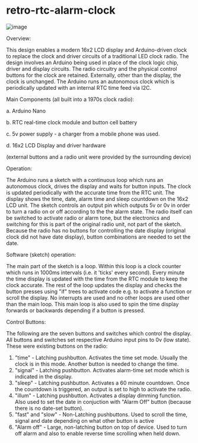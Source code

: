 # retro-rtc-alarm-clock

![image](https://user-images.githubusercontent.com/42916559/114238083-54a89800-9984-11eb-942f-cc3b6eb8380a.png)

Overview:

This design enables a modern 16x2 LCD display and Arduino-driven clock to replace the clock and driver circuits of a traditional LED clock radio.
The design involves an Arduino being used in place of the clock logic chip, driver and display circuits.
The radio circuitry and the physical control buttons for the clock are retained. Externally, other than the display, the clock is unchanged.
The Arduino runs an autonomous clock which is periodically updated with an internal RTC time feed via I2C.

Main Components (all built into a 1970s clock radio):

 a. Arduino Nano
 
 b. RTC real-time clock module and button cell battery
 
 c. 5v power supply - a charger from a mobile phone was used.
 
 d. 16x2 LCD Display and driver hardware

(external buttons and a radio unit were provided by the surrounding device)

Operation:

The Arduino runs a sketch with a continuous loop which runs an autonomous clock, drives the display and waits for button inputs.
The clock is updated periodically with the accurate time from the RTC unit.
The display shows the time, date, alarm time and sleep countdown on the 16x2 LCD unit. 
The sketch controls an output pin which outputs 5v or 0v in order to turn a radio on or off according to the the alarm state.
The radio itself can be switched to activate radio or alarm tone, but the electronics and switching for this is part of the original radio unit, not part of the sketch.
Because the radio has no buttons for controlling the date display (original clock did not have date display), button combinations are needed to set the date.

Software (sketch) operation:

The main part of the sketch is a loop. Within this loop is a clock counter which runs in 1000ms intervals (i.e. it 'ticks' every second). 
Every minute the time display is updated with the time from the RTC module to keep the clock accurate.
The rest of the loop updates the display and checks the button presses using "if" trees to activate code e.g. to activate a function or scroll the display. 
No interrupts are used and no other loops are used other than the main loop. This main loop is also used to spin the time display forwards or backwards depending if a button is pressed.

Control Buttons:

The following are the seven buttons and switches which control the display. All buttons and switches set 
respective Arduino input pins to 0v (low state). These were existing buttons on the radio:
1. "time" - Latching pushbutton. Activates the time set mode. Usually the clock is in this mode. Another button is needed to change the time.
2. "signal" - Latching pushbutton. Activates alarm-time set mode which is indicated in the display.
3. "sleep" - Latching pushbutton. Activates a 60 minute countdown. Once the countdown is triggered, an output is set to high to activate the radio.
4. "illum" - Latching pushbutton. Activates a display dimming function. Also used to set the date in conjuction with "Alarm Off" button (because there is no date-set button).
5. "fast" and "slow" - Non-Latching pushbuttons. Used to scroll the time, signal and date depending on what other button is active
6. "Alarm off" - Large, non-latching button on top of device. Used to turn off alarm and also to enable reverse time scrolling when held down.
